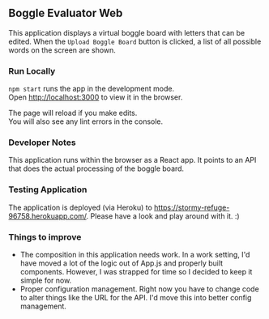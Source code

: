 ## Boggle Evaluator Web

This application displays a virtual boggle board with letters that can be edited.  When the `Upload Boggle Board` button is clicked, a list of all possible words on the screen are shown.

### Run Locally
`npm start` runs the app in the development mode.<br />
Open [http://localhost:3000](http://localhost:3000) to view it in the browser.

The page will reload if you make edits.<br />
You will also see any lint errors in the console.

### Developer Notes
This application runs within the browser as a React app.  It points to an API that does the actual processing of the boggle board.

### Testing Application
The application is deployed (via Heroku) to https://stormy-refuge-96758.herokuapp.com/.  Please have a look and play around with it. :)

### Things to improve
* The composition in this application needs work.  In a work setting, I'd have moved a lot of the logic out of App.js and properly built components.  However, I was strapped for time so I decided to keep it simple for now.
* Proper configuration management.  Right now you have to change code to alter things like the URL for the API.  I'd move this into better config management.
